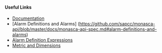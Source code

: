 #### Useful Links
* [Documentation](#{@sap_docu_url}/docs/monitor/dashboard/alarm_definitions.html)
* [Alarm Definitions and Alarms] (https://github.com/sapcc/monasca-api/blob/master/docs/monasca-api-spec.md#alarm-definitions-and-alarms)
* [Alarm Definition Expressions](https://github.com/sapcc/monasca-api/blob/master/docs/monasca-api-spec.md#alarm-definition-expressions)
* [Metric and Dimensions](https://localhost/monsoon-docker/monasca/blob/master/docs/MonascaAdoptionGuide.md#metrics-and-dimensions)